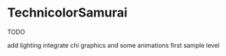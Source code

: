 TechnicolorSamurai
==================

TODO

   add lighting
   integrate chi graphics and some animations
   first sample level
   
